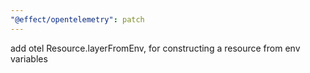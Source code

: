 ```yaml
---
"@effect/opentelemetry": patch
---
```


add otel Resource.layerFromEnv, for constructing a resource from env variables
